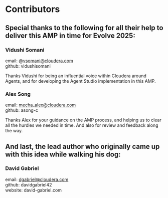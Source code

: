 # Contributors

## Special thanks to the following for all their help to deliver this AMP in time for Evolve 2025:

### Vidushi Somani

email: @vsomani@cloudera.com  
github: vidushisomani

Thanks Vidushi for being an influential voice within Cloudera around Agents, and for developing the Agent Studio implementation in this AMP.

### Alex Song

email: mecha_alex@cloudera.com  
github: asong-c

Thanks Alex for your guidance on the AMP process, and helping us to clear all the hurdles we needed in time. And also for review and feedback along the way.

## And last, the lead author who originally came up with this idea while walking his dog:

### David Gabriel

email: dgabriel@cloudera.com  
github: davidgabriel42  
website: david-gabriel.com
